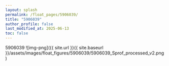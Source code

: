 ```yaml
---
layout: splash
permalink: /float_pages/5906039/
title: "5906039"
author_profile: false
last_modified_at: 2025-06-13
toc: false
---
```

 
5906039
![img-png]({{ site.url }}{{ site.baseurl }}/assets/images/float_figures/5906039/5906039_Sprof_processed_v2.png)